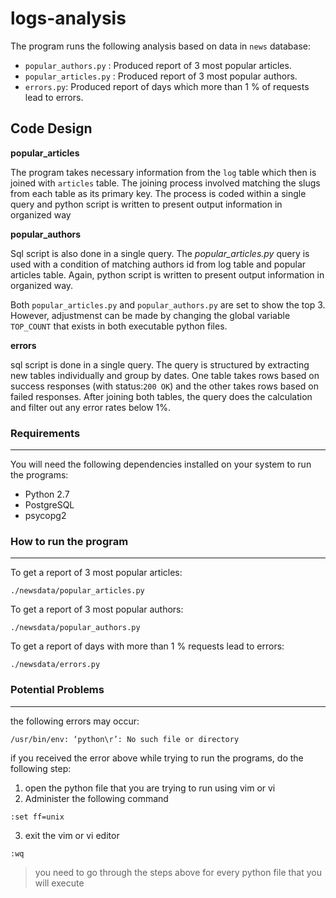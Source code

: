 # logs-analysis

The program runs the following analysis based on data in ```news``` database:
- ```popular_authors.py``` : Produced report of 3 most popular articles.
- ```popular_articles.py``` : Produced report of 3 most popular authors.
- ```errors.py```: Produced report of days which more than 1 % of requests lead to errors.

## Code Design

**popular_articles**

The program takes necessary information from the ```log``` table which then is joined with ```articles``` table. The joining process involved matching the slugs from each table as its primary key. The process is coded within a single query and python script is written to present output information in organized way

**popular_authors**

Sql script is also done in a single query. The *popular_articles.py* query is used with a condition of matching authors id from log table and popular articles table. Again, python script is written to present output information in organized way.

Both ```popular_articles.py``` and ```popular_authors.py``` are set to show the top 3. However, adjustmenst can be made by changing the global variable ```TOP_COUNT``` that exists in both executable python files.

**errors**

sql script is done in a single query. The query is structured by extracting new tables individually and group by dates. One table takes rows based on success responses (with status:```200 OK```) and the other takes rows based on failed responses. After joining both tables, the query does the calculation and filter out any error rates below 1%.


### Requirements
___
You will need the following dependencies installed on your system to run the programs:
- Python 2.7
- PostgreSQL
- psycopg2


### How to run the program
_______
To get a report of 3 most popular articles:
```
./newsdata/popular_articles.py
```

To get a report of 3 most popular authors:
```
./newsdata/popular_authors.py
```

To get a report of days with more than 1 % requests lead to errors:
```
./newsdata/errors.py
```
### Potential Problems
___
the following errors may occur:
```
/usr/bin/env: ‘python\r’: No such file or directory
```
if you received the error above while trying to run the programs, do the following step:

1. open the python file that you are trying to run using vim or vi
2. Administer the following command
```
:set ff=unix
```
3. exit the vim or vi editor
```
:wq
```
> you need to go through the steps above for every python file that you will execute
